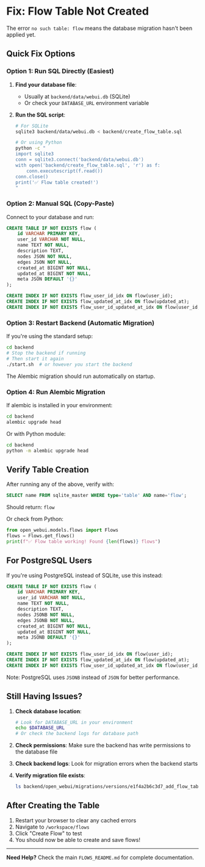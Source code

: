 # Fix: Flow Table Not Created

The error `no such table: flow` means the database migration hasn't been applied yet.

## Quick Fix Options

### Option 1: Run SQL Directly (Easiest)

1. **Find your database file**:
   - Usually at `backend/data/webui.db` (SQLite)
   - Or check your `DATABASE_URL` environment variable

2. **Run the SQL script**:
   ```bash
   # For SQLite
   sqlite3 backend/data/webui.db < backend/create_flow_table.sql
   
   # Or using Python
   python -c "
   import sqlite3
   conn = sqlite3.connect('backend/data/webui.db')
   with open('backend/create_flow_table.sql', 'r') as f:
       conn.executescript(f.read())
   conn.close()
   print('✅ Flow table created!')
   "
   ```

### Option 2: Manual SQL (Copy-Paste)

Connect to your database and run:

```sql
CREATE TABLE IF NOT EXISTS flow (
    id VARCHAR PRIMARY KEY,
    user_id VARCHAR NOT NULL,
    name TEXT NOT NULL,
    description TEXT,
    nodes JSON NOT NULL,
    edges JSON NOT NULL,
    created_at BIGINT NOT NULL,
    updated_at BIGINT NOT NULL,
    meta JSON DEFAULT '{}'
);

CREATE INDEX IF NOT EXISTS flow_user_id_idx ON flow(user_id);
CREATE INDEX IF NOT EXISTS flow_updated_at_idx ON flow(updated_at);
CREATE INDEX IF NOT EXISTS flow_user_id_updated_at_idx ON flow(user_id, updated_at);
```

### Option 3: Restart Backend (Automatic Migration)

If you're using the standard setup:

```bash
cd backend
# Stop the backend if running
# Then start it again
./start.sh  # or however you start the backend
```

The Alembic migration should run automatically on startup.

### Option 4: Run Alembic Migration

If alembic is installed in your environment:

```bash
cd backend
alembic upgrade head
```

Or with Python module:

```bash
cd backend
python -m alembic upgrade head
```

## Verify Table Creation

After running any of the above, verify with:

```sql
SELECT name FROM sqlite_master WHERE type='table' AND name='flow';
```

Should return: `flow`

Or check from Python:

```python
from open_webui.models.flows import Flows
flows = Flows.get_flows()
print(f"✅ Flow table working! Found {len(flows)} flows")
```

## For PostgreSQL Users

If you're using PostgreSQL instead of SQLite, use this instead:

```sql
CREATE TABLE IF NOT EXISTS flow (
    id VARCHAR PRIMARY KEY,
    user_id VARCHAR NOT NULL,
    name TEXT NOT NULL,
    description TEXT,
    nodes JSONB NOT NULL,
    edges JSONB NOT NULL,
    created_at BIGINT NOT NULL,
    updated_at BIGINT NOT NULL,
    meta JSONB DEFAULT '{}'
);

CREATE INDEX IF NOT EXISTS flow_user_id_idx ON flow(user_id);
CREATE INDEX IF NOT EXISTS flow_updated_at_idx ON flow(updated_at);
CREATE INDEX IF NOT EXISTS flow_user_id_updated_at_idx ON flow(user_id, updated_at);
```

Note: PostgreSQL uses `JSONB` instead of `JSON` for better performance.

## Still Having Issues?

1. **Check database location**:
   ```bash
   # Look for DATABASE_URL in your environment
   echo $DATABASE_URL
   # Or check the backend logs for database path
   ```

2. **Check permissions**:
   Make sure the backend has write permissions to the database file

3. **Check backend logs**:
   Look for migration errors when the backend starts

4. **Verify migration file exists**:
   ```bash
   ls backend/open_webui/migrations/versions/e1f4a2b6c3d7_add_flow_table.py
   ```

## After Creating the Table

1. Restart your browser to clear any cached errors
2. Navigate to `/workspace/flows`
3. Click "Create Flow" to test
4. You should now be able to create and save flows!

---

**Need Help?** Check the main `FLOWS_README.md` for complete documentation.
